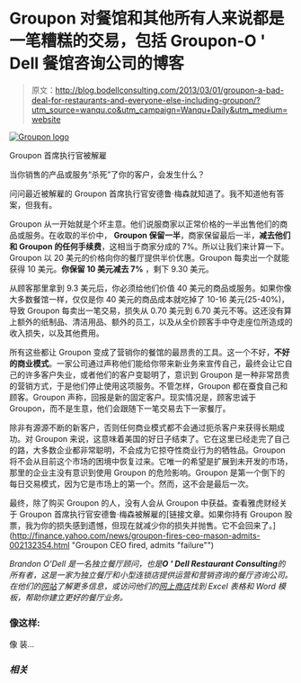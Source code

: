 # Groupon 对餐馆和其他所有人来说都是一笔糟糕的交易，包括 Groupon-O ' Dell 餐馆咨询公司的博客

> 原文：<http://blog.bodellconsulting.com/2013/03/01/groupon-a-bad-deal-for-restaurants-and-everyone-else-including-groupon/?utm_source=wanqu.co&utm_campaign=Wanqu+Daily&utm_medium=website>

[![Groupon logo](img/91c607d69c9222512a9faf37242d0b62.png "Groupon CEO fired | Yahoo Finance article")](http://finance.yahoo.com/news/groupon-fires-ceo-mason-admits-002132354.html)

Groupon 首席执行官被解雇

当你销售的产品或服务“杀死”了你的客户，会发生什么？

问问最近被解雇的 Groupon 首席执行官安德鲁·梅森就知道了。我不知道他有答案，但我有。

Groupon 从一开始就是个坏主意。他们说服商家以正常价格的一半出售他们的商品或服务。在收取的半价中， **Groupon 保留一半**，商家保留最后一半，**减去他们和 Groupon 的任何手续费**，这相当于商家分成的 7%。所以让我们来计算一下。Groupon 以 20 美元的价格向你的餐厅提供半价优惠。Groupon 每卖出一个就能获得 10 美元。**你保留 10 美元减去 7%** ，剩下 9.30 美元。

从顾客那里拿到 9.3 美元后，你必须给他们价值 40 美元的商品或服务。如果你像大多数餐馆一样，仅仅是你 40 美元的商品成本就吃掉了 10-16 美元(25-40%)，导致 Groupon 每卖出一笔交易，损失从 0.70 美元到 6.70 美元不等。这还没有算上额外的纸制品、清洁用品、额外的员工，以及从全价顾客手中夺走座位所造成的收入损失，以及其他费用。

所有这些都让 Groupon 变成了营销你的餐馆的最昂贵的工具。这一个不好，**不好的商业模式**。一家公司通过声称他们能给你带来新业务来宣传自己，最终会让它自己的许多客户失业，或者他们的客户变聪明了，意识到 Groupon 是一种非常昂贵的营销方式，于是他们停止使用这项服务。不管怎样，Groupon 都在蚕食自己和顾客。Groupon 声称，回报是新的固定客户。现实情况是，顾客忠诚于 Groupon，而不是生意，他们会跟随下一笔交易去下一家餐厅。

除非有源源不断的新客户，否则任何商业模式都不会通过扼杀客户来获得长期成功。对 Groupon 来说，这意味着美国的好日子结束了。它在这里已经走完了自己的路，大多数企业都非常聪明，不会成为它掠夺性商业行为的牺牲品。Groupon 将不会从目前这个市场的困境中恢复过来。它唯一的希望是扩展到未开发的市场，那里的企业主没有意识到使用 Groupon 的危险影响。Groupon 是第一个倒下的每日交易模式，因为它是市场上的第一个。然而，这不会是最后一次。

最终，除了购买 Groupon 的人，没有人会从 Groupon 中获益。查看雅虎财经关于 Groupon 首席执行官安德鲁·梅森被解雇的[链接文章。如果你持有 Groupon 股票，我为你的损失感到遗憾，但现在就减少你的损失并抛售。它不会回来了。](http://finance.yahoo.com/news/groupon-fires-ceo-mason-admits-002132354.html "Groupon CEO fired, admits "failure"")

*Brandon O'Dell 是一名独立餐厅顾问，也是**O ' Dell Restaurant Consulting**的所有者，这是一家为独立餐厅和小型连锁店提供运营和营销咨询的餐厅咨询公司。在他们的[网站](http://www.bodellconsulting.com "O'Dell Restaurant Consulting Website")了解更多信息，或访问他们的[网上商店](http://www.bodellconsulting.com/webstore.html "O'Dell Restaurant Consulting Webstore")找到 Excel 表格和 Word 模板，帮助你建立更好的餐厅业务。*

### 像这样:

像 装...

### *相关*